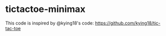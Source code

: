 # tictactoe-minimax
This code is inspired by @kying18's code: https://github.com/kying18/tic-tac-toe
